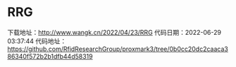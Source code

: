 # RRG
下载地址：http://www.wangk.cn/2022/04/23/RRG
代码日期：2022-06-29 03:37:44
代码地址：https://github.com/RfidResearchGroup/proxmark3/tree/0b0cc20dc2caaca386340f572b2b1dfb44d58319
